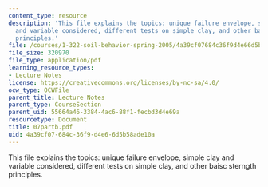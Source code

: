 ```yaml
---
content_type: resource
description: 'This file explains the topics: unique failure envelope, simple clay
  and variable considered, different tests on simple clay, and other baisc sterngth
  principles.'
file: /courses/1-322-soil-behavior-spring-2005/4a39cf07684c36f9d4e66d5b58ade10a_07partb.pdf
file_size: 320970
file_type: application/pdf
learning_resource_types:
- Lecture Notes
license: https://creativecommons.org/licenses/by-nc-sa/4.0/
ocw_type: OCWFile
parent_title: Lecture Notes
parent_type: CourseSection
parent_uid: 55664a46-3384-4ac6-88f1-fecbd3d4e69a
resourcetype: Document
title: 07partb.pdf
uid: 4a39cf07-684c-36f9-d4e6-6d5b58ade10a
---
```

This file explains the topics: unique failure envelope, simple clay and variable considered, different tests on simple clay, and other baisc sterngth principles.